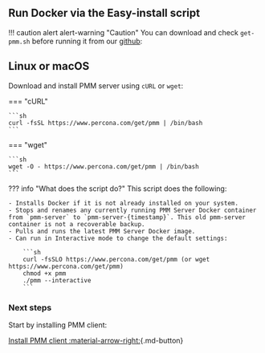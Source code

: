 ## Run Docker via the Easy-install script

!!! caution alert alert-warning "Caution"
    You can download and check `get-pmm.sh` before running it from our [github]:

## Linux or macOS

Download and install PMM server using `cURL` or `wget`:

=== "cURL"

    ```sh
    curl -fsSL https://www.percona.com/get/pmm | /bin/bash
    ```

=== "wget"

    ```sh
    wget -O - https://www.percona.com/get/pmm | /bin/bash
    ```


??? info "What does the script do?"
     This script does the following:

    - Installs Docker if it is not already installed on your system.
    - Stops and renames any currently running PMM Server Docker container from `pmm-server` to `pmm-server-{timestamp}`. This old pmm-server container is not a recoverable backup.
    - Pulls and runs the latest PMM Server Docker image.
    - Can run in Interactive mode to change the default settings:

        ```sh
        curl -fsSLO https://www.percona.com/get/pmm (or wget https://www.percona.com/get/pmm)
        chmod +x pmm
        ./pmm --interactive
        ```

[github]: https://github.com/percona/pmm/blob/main/get-pmm.sh

### Next steps

Start by installing PMM client:

[Install PMM client :material-arrow-right:](../../install-pmm-client/index.md){.md-button}